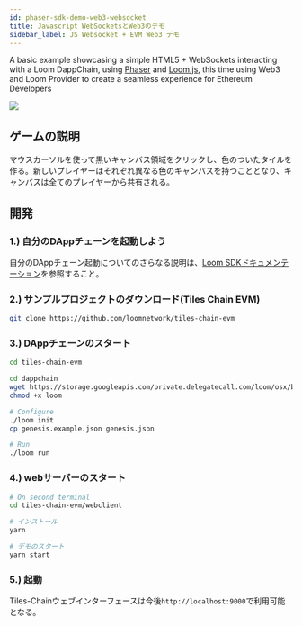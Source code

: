 ```yaml
---
id: phaser-sdk-demo-web3-websocket
title: Javascript WebSocketsとWeb3のデモ
sidebar_label: JS Websocket + EVM Web3 デモ
---
```

A basic example showcasing a simple HTML5 + WebSockets interacting with a Loom DappChain, using [Phaser](http://phaser.io) and [Loom.js](https://github.com/loomnetwork/loom-js), this time using Web3 and Loom Provider to create a seamless experience for Ethereum Developers

![](/developers/img/websocket_evm.gif)

## ゲームの説明

マウスカーソルを使って黒いキャンバス領域をクリックし、色のついたタイルを作る。新しいプレイヤーはそれぞれ異なる色のキャンバスを持つこととなり、キャンバスは全てのプレイヤーから共有される。

## 開発

### 1.) 自分のDAppチェーンを起動しよう

自分のDAppチェーン起動についてのさらなる説明は、[Loom SDKドキュメンテーション](https://loomx.io/developers/docs/en/prereqs.html)を参照すること。

### 2.) サンプルプロジェクトのダウンロード(Tiles Chain EVM)

```bash
git clone https://github.com/loomnetwork/tiles-chain-evm
```

### 3.) DAppチェーンのスタート

```bash
cd tiles-chain-evm

cd dappchain
wget https://storage.googleapis.com/private.delegatecall.com/loom/osx/build-161/loom
chmod +x loom

# Configure
./loom init
cp genesis.example.json genesis.json

# Run
./loom run
```

### 4.) webサーバーのスタート

```bash
# On second terminal
cd tiles-chain-evm/webclient

# インストール
yarn

# デモのスタート
yarn start
```

### 5.) 起動

Tiles-Chainウェブインターフェースは今後`http://localhost:9000`で利用可能となる。